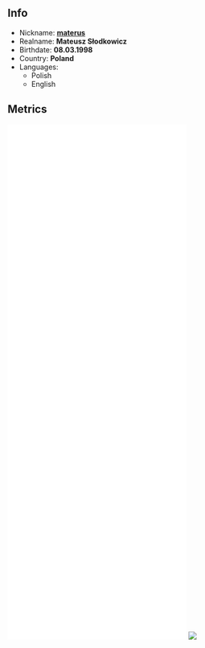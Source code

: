 ## Info

* Nickname: [**materus**](https://materus.pl)
* Realname: **Mateusz Słodkowicz**
* Birthdate: **08.03.1998**
* Country: **Poland**
* Languages:
    * Polish
    * English 

## Metrics

![Metrics](/github-metrics.svg)
![](https://hit.yhype.me/github/profile?user_id=28183516)
